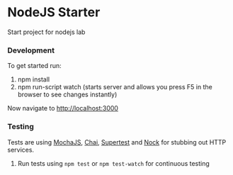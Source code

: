 NodeJS Starter
==============

Start project for nodejs lab


### Development

To get started run:

1. npm install
1. npm run-script watch (starts server and allows you press F5 in the browser to see changes instantly)

Now navigate to [http://localhost:3000](http://localhost:3000)

### Testing

Tests are using [MochaJS](https://mochajs.org), [Chai](http://chaijs.com/), [Supertest](https://github.com/visionmedia/supertest) and [Nock](https://github.com/node-nock/nock) for stubbing out HTTP services.

1. Run tests using `npm test` or `npm test-watch` for continuous testing

